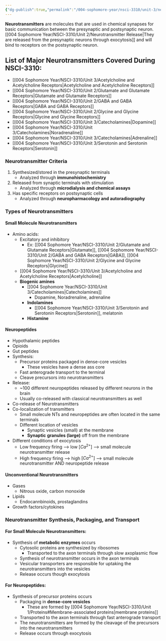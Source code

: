 ```yaml
---
{"dg-publish":true,"permalink":"/004-sophomore-year/nsci-3310/unit-3/neurotransmitters/"}
---
```


**Neurotransmitters** are molecules that are used in chemical synapses for basic communication between the presynaptic and postsynaptic neuron. [[004 Sophomore Year/NSCI-3310/Unit 2/Neurotransmitter Release\|They are released from the presynaptic neurons through exocytosis]] and will bind to receptors on the postsynaptic neuron.

## List of Major Neurotransmitters Covered During NSCI-3310:

- [[004 Sophomore Year/NSCI-3310/Unit 3/Acetylcholine and Acetylcholine Receptors\|Acetylcholine and Acetylcholine Receptors]]
- [[004 Sophomore Year/NSCI-3310/Unit 2/Glutamate and Glutamate Receptors\|Glutamate and Glutamate Receptors]]
- [[004 Sophomore Year/NSCI-3310/Unit 2/GABA and GABA Receptors\|GABA and GABA Receptors]]
- [[004 Sophomore Year/NSCI-3310/Unit 2/Glycine and Glycine Receptors\|Glycine and Glycine Receptors]]
- [[004 Sophomore Year/NSCI-3310/Unit 3/Catecholamines\|Dopamine]]
- [[004 Sophomore Year/NSCI-3310/Unit 3/Catecholamines\|Noradrenaline]]
- [[004 Sophomore Year/NSCI-3310/Unit 3/Catecholamines\|Adrenaline]]
- [[004 Sophomore Year/NSCI-3310/Unit 3/Serotonin and Serotonin Receptors\|Serotonin]]

### Neurotransmitter Criteria
1. Synthesized/stored in the presynaptic terminals
	- Analyzed through **immunohistochemistry**
2.  Released from synaptic terminals with stimulation
	- Analyzed through **microdialysis and chemical assays**
3.  Has specific receptors on postsynaptic cells
	- Analyzed through **neuropharmacology and autoradiography**

### Types of Neurotransmitters

#### Small Molecule Neurotransmitters
- Amino acids:
	- Excitatory and inhibitory
		- Ex: [[004 Sophomore Year/NSCI-3310/Unit 2/Glutamate and Glutamate Receptors\|Glutamate]], [[004 Sophomore Year/NSCI-3310/Unit 2/GABA and GABA Receptors\|GABA]], [[004 Sophomore Year/NSCI-3310/Unit 2/Glycine and Glycine Receptors\|Glycine]]
	- [[004 Sophomore Year/NSCI-3310/Unit 3/Acetylcholine and Acetylcholine Receptors\|Acetylcholine]]
	- **Biogenic amines**
		- [[004 Sophomore Year/NSCI-3310/Unit 3/Catecholamines\|Catecholamines]]
			- Dopamine, Noradrenaline, adrenaline
		- **Indolamines**
			- [[004 Sophomore Year/NSCI-3310/Unit 3/Serotonin and Serotonin Receptors\|Serotonin]], melatonin
		- **Histamine**

#### Neuropeptides
- Hypothalamic peptides
- Opioids
- Gut peptides
- Synthesis:
	- Precursor proteins packaged in dense-core vesicles
		- These vesicles have a dense ass core
	- Fast anterograde transport to the terminal
	- Cleave precursors into neurotransmitters
- Release:
	- ~100 different neuropeptides released by different neurons in the brain
	- Usually co-released with classical neurotransmitters as well
- Co-release of Neurotransmitters
- Co-localization of transmitters
	- Small molecule NTs and neuropeptides are often located in the same terminals
	- Different location of vesicles
		- Synaptic vesicles (small) at the membrane
		- **Synaptic** **granules (large)** off from the membrane
- Different conditions of exocytosis
	- Low frequency firing --> low ${[Ca^{2+}]}$ --> small molecule neurotransmitter release
	- High frequency firing --> high ${[Ca^{2+}]}$ --> small molecule neurotransmitter AND neuropeptide release

#### Unconventional Neurotransmitters
- Gases
	- Nitrous oxide, carbon monoxide
- Lipids
	- Endocannbinoids, prostaglandins
- Growth factors/cytokines

### Neurotransmitter Synthesis, Packaging, and Transport

#### For Small Molecule Neurotransmitters:
- Synthesis of **metabolic enzymes** occurs
	- Cytosolic proteins are synthesized by ribosomes
		- Transported to the axon terminals through slow axoplasmic flow
	- Synthesis of neurotransmitter occurs in the axon terminals
	- Vesicular transporters are responsible for uptaking the neurotransmitters into the vesicles
	- Release occurs though exocytosis

#### For Neuropeptides:
- Synthesis of precursor proteins occurs
	- Packaging in **dense-core vesicles**
		- These are formed by [[004 Sophomore Year/NSCI-3310/Unit 1/Proteins#Membrane-associated proteins\|membrane proteins]]
	- Transported to the axon terminals through fast anterograde transport
	- The neurotransmitters are formed by the cleavage of the precursors into the neurotransmitters
	- Release occurs through exocytosis